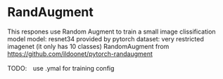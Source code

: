 # RandAugment
This respones use Random Augment to train a small image clissification model
model: resnet34 provided by pytorch
dataset: very restricted imagenet (it only has 10 classes)
RandomAugment from https://github.com/ildoonet/pytorch-randaugment

TODO:　use .ymal for training config